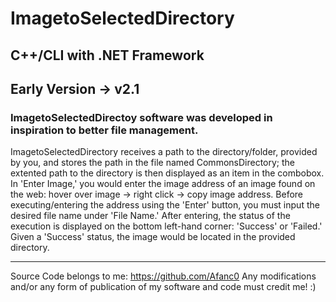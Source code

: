 # ImagetoSelectedDirectory

## C++/CLI with .NET Framework
## Early Version -> v2.1 
### ImagetoSelectedDirectoy software was developed in inspiration to better file management.

ImagetoSelectedDirectory receives a path to the directory/folder, provided by you, and stores the path in the file named CommonsDirectory; the extented path to the directory 
is then displayed as an item in the combobox. In 'Enter Image,' you would enter the image address of an image found on the web: hover over image -> right click -> copy image address. 
Before executing/entering the address using the 'Enter' button, you must input the desired file name under 'File Name.' After entering, the status of the execution is displayed
on the bottom left-hand corner: 'Success' or 'Failed.' Given a 'Success' status, the image would be located in the provided directory.

-----

Source Code belongs to me: https://github.com/Afanc0
Any modifications and/or any form of publication of my software and code must credit me! :)
